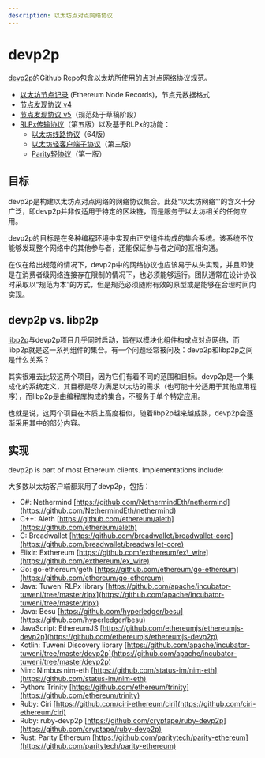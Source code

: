 ```yaml
---
description: 以太坊点对点网络协议
---
```


# devp2p

[devp2p](https://github.com/ethereum/devp2p)的Github Repo包含以太坊所使用的点对点网络协议规范。

* [以太坊节点记录](https://github.com/ethereum/devp2p/blob/master/enr.md) \(Ethereum Node Records\)，节点元数据格式
* [节点发现协议 v4](https://github.com/ethereum/devp2p/blob/master/discv4.md)
* [节点发现协议 v5](https://github.com/ethereum/devp2p/blob/master/discv5/discv5.md)（规范处于草稿阶段）
* [RLPx传输协议](https://github.com/ethereum/devp2p/blob/master/rlpx.md)（第五版）以及基于RLPx的功能：
  * [以太坊线路协议](https://github.com/ethereum/devp2p/blob/master/caps/eth.md)（64版）
  * [以太坊轻客户端子协议](https://github.com/ethereum/devp2p/blob/master/caps/les.md)（第三版）
  * [Parity轻协议](https://github.com/ethereum/devp2p/blob/master/caps/pip.md)（第一版）

## 目标

devp2p是构建以太坊点对点网络的网络协议集合。此处“以太坊网络”'的含义十分广泛，即devp2p并非仅适用于特定的区块链，而是服务于以太坊相关的任何应用。

devp2p的目标是在多种编程环境中实现由正交组件构成的集合系统。该系统不仅能够发现整个网络中的其他参与者，还能保证参与者之间的互相沟通。

在仅在给出规范的情况下，devp2p中的网络协议也应该易于从头实现，并且即使是在消费者级网络连接存在限制的情况下，也必须能够运行。团队通常在设计协议时采取以“规范为本”的方式，但是规范必须随附有效的原型或是能够在合理时间内实现。

## devp2p vs. libp2p

[libp2p](https://libp2p.io/)与devp2p项目几乎同时启动，旨在以模块化组件构成点对点网络，而libp2p就是这一系列组件的集合。有一个问题经常被问及：devp2p和libp2p之间是什么关系？

其实很难去比较这两个项目，因为它们有着不同的范围和目标。devp2p是一个集成化的系统定义，其目标是尽力满足以太坊的需求（也可能十分适用于其他应用程序），而libp2p是由编程库构成的集合，不服务于单个特定应用。 

也就是说，这两个项目在本质上高度相似，随着libp2p越来越成熟，devp2p会逐渐采用其中的部分内容。

## 实现

devp2p is part of most Ethereum clients. Implementations include:

大多数以太坊客户端都采用了devp2p，包括：

* C\#: Nethermind [https://github.com/NethermindEth/nethermind](https://github.com/NethermindEth/nethermind)
* C++: Aleth [https://github.com/ethereum/aleth](https://github.com/ethereum/aleth)
* C: Breadwallet [https://github.com/breadwallet/breadwallet-core](https://github.com/breadwallet/breadwallet-core)
* Elixir: Exthereum [https://github.com/exthereum/ex\_wire](https://github.com/exthereum/ex_wire)
* Go: go-ethereum/geth [https://github.com/ethereum/go-ethereum](https://github.com/ethereum/go-ethereum)
* Java: Tuweni RLPx library [https://github.com/apache/incubator-tuweni/tree/master/rlpx](https://github.com/apache/incubator-tuweni/tree/master/rlpx)
* Java: Besu [https://github.com/hyperledger/besu](https://github.com/hyperledger/besu)
* JavaScript: EthereumJS [https://github.com/ethereumjs/ethereumjs-devp2p](https://github.com/ethereumjs/ethereumjs-devp2p)
* Kotlin: Tuweni Discovery library [https://github.com/apache/incubator-tuweni/tree/master/devp2p](https://github.com/apache/incubator-tuweni/tree/master/devp2p)
* Nim: Nimbus nim-eth [https://github.com/status-im/nim-eth](https://github.com/status-im/nim-eth)
* Python: Trinity [https://github.com/ethereum/trinity](https://github.com/ethereum/trinity)
* Ruby: Ciri [https://github.com/ciri-ethereum/ciri](https://github.com/ciri-ethereum/ciri)
* Ruby: ruby-devp2p [https://github.com/cryptape/ruby-devp2p](https://github.com/cryptape/ruby-devp2p)
* Rust: Parity Ethereum [https://github.com/paritytech/parity-ethereum](https://github.com/paritytech/parity-ethereum)

